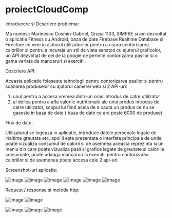 # proiectCloudComp

Introducere si Descriere problema: 

Ma numesc Marinescu Cosmin-Gabriel, Grupa 1103, SIMPRE si am dezvoltat o aplicatie Fitness cu Android, baza de date Firebase Realtime Database si Firestore ce vine in ajutorul utilizatorilor pentru a usura contorizarea caloriilor si pentru a incuraja un stil de viata sanatos cu ajutorul graficelor, un API dezvoltat de cei de la google ce permite contorizarea pasilor si o gama variata de mancaruri si exercitii.

Descriere API:

Aceasta aplicatie foloseste tehnologii pentru contorizarea pasilor si pentru scanarea produselor cu ajutorul camerei web si 2 API-uri:
1. unul pentru a accesa vremea dintr-un oras introdus de catre utilizator 
2. al doilea pentru a afla valorile nutritionale ale unui produs introdus de catre utilizator, scopul lui fiind acela de a cauta un produs ce nu se gaseste in baza de date
 ( baza de date ce are peste 6000 de produse)

Flux de date:

Utilizatorul se logeaza in aplicatie, introduce datele personale legate de inaltime greutate etc. apoi ii este prezentata o interfata principala de unde poate vizualiza consumul de calorii si de asemnea aceasta reprezinta si un meniu din care poate vizualiza pasii si  grafice legate de greutate si caloriile consumate, poate adauga mancaruri si exercitii pentru contorizarea caloriilor si de asemenea poate accesa cele 2 api-uri.

Screenshot-uri aplicatie:

![image](https://user-images.githubusercontent.com/58150727/117864500-8d969e00-b29d-11eb-8670-f103e94f9c98.png)
![image](https://user-images.githubusercontent.com/58150727/117864553-9c7d5080-b29d-11eb-9548-46b1ace49ecd.png)
![image](https://user-images.githubusercontent.com/58150727/117864573-a2733180-b29d-11eb-8efe-e782ee8fc205.png)
![image](https://user-images.githubusercontent.com/58150727/117864610-ab640300-b29d-11eb-9f52-1d9b6b9f8156.png)
![image](https://user-images.githubusercontent.com/58150727/117864629-b028b700-b29d-11eb-9657-cc0235f1b2fe.png)
![image](https://user-images.githubusercontent.com/58150727/117864665-bb7be280-b29d-11eb-9715-cad8016b5fe6.png)

Request / response si metode http: 

![image](https://user-images.githubusercontent.com/58150727/117864811-e23a1900-b29d-11eb-90f1-008ebc6c4a88.png)
![image](https://user-images.githubusercontent.com/58150727/117864862-f120cb80-b29d-11eb-9ef9-28220d346c64.png)


![image](https://user-images.githubusercontent.com/58150727/117864740-cdf61c00-b29d-11eb-9bd9-b6fde32b27b4.png)
![image](https://user-images.githubusercontent.com/58150727/117864933-072e8c00-b29e-11eb-8f20-191b19775953.png)
![image](https://user-images.githubusercontent.com/58150727/117864953-0d246d00-b29e-11eb-9370-b3850ca26f76.png)
